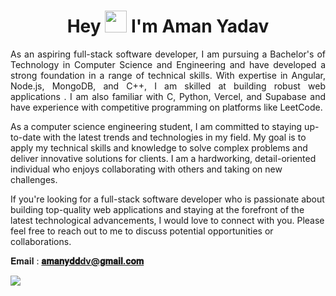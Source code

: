 
<h1 align="center">Hey <img src="https://github.com/TheDudeThatCode/TheDudeThatCode/blob/master/Assets/Hi.gif" width="35px"> I'm Aman Yadav</h1>  
<p align="justify">As an aspiring full-stack software developer, I am pursuing a Bachelor's of Technology in Computer Science and Engineering and have developed a strong foundation in a range of technical skills. With expertise in Angular, Node.js, MongoDB, and C++, I am skilled at building robust web applications . I am also familiar with C, Python, Vercel, and Supabase and have experience with competitive programming on platforms like LeetCode.

As a computer science engineering student, I am committed to staying up-to-date with the latest trends and technologies in my field. My goal is to apply my technical skills and knowledge to solve complex problems and deliver innovative solutions for clients. I am a hardworking, detail-oriented individual who enjoys collaborating with others and taking on new challenges.

If you're looking for a full-stack software developer who is passionate about building top-quality web applications and staying at the forefront of the latest technological advancements, I would love to connect with you. Please feel free to reach out to me to discuss potential opportunities or collaborations. </p>


𝐄𝐦𝐚𝐢𝐥 : **𝐚𝐦𝐚𝐧𝐲𝐝𝐝dv@𝐠𝐦𝐚𝐢𝐥.𝐜𝐨𝐦**
  
 ![](https://komarev.com/ghpvc/?username=amanyddv)










